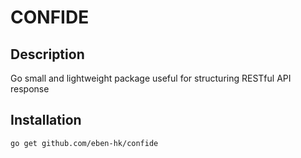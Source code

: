 # CONFIDE

## Description
Go small and lightweight package useful for structuring RESTful API response

## Installation
```go get github.com/eben-hk/confide```